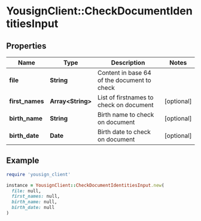 # YousignClient::CheckDocumentIdentitiesInput

## Properties

| Name | Type | Description | Notes |
| ---- | ---- | ----------- | ----- |
| **file** | **String** | Content in base 64 of the document to check |  |
| **first_names** | **Array&lt;String&gt;** | List of firstnames to check on document | [optional] |
| **birth_name** | **String** | Birth name to check on document | [optional] |
| **birth_date** | **Date** | Birth date to check on document | [optional] |

## Example

```ruby
require 'yousign_client'

instance = YousignClient::CheckDocumentIdentitiesInput.new(
  file: null,
  first_names: null,
  birth_name: null,
  birth_date: null
)
```

